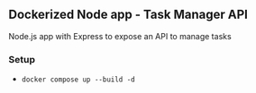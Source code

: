 ## Dockerized Node app - Task Manager API

Node.js app with Express to expose an API to manage tasks


### Setup
- `docker compose up --build -d`
